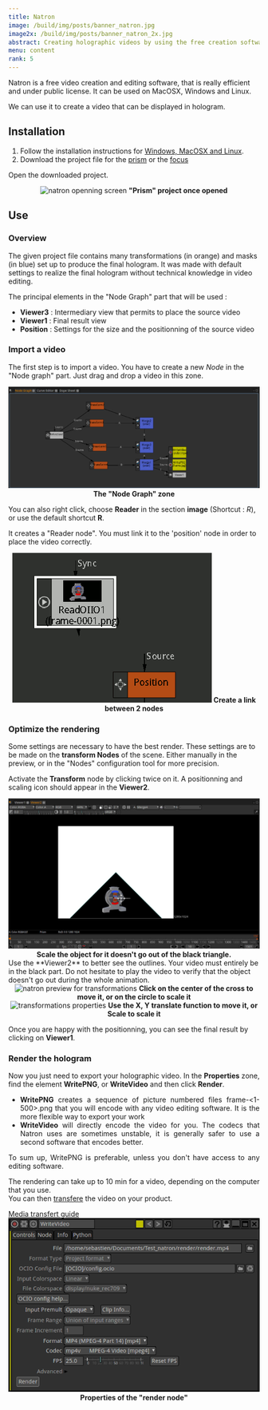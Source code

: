 ```yaml
---
title: Natron
image: /build/img/posts/banner_natron.jpg
image2x: /build/img/posts/banner_natron_2x.jpg
abstract: Creating holographic videos by using the free creation software "Natron"
menu: content
rank: 5
---
```


Natron is a free video creation and editing software, that is really efficient and under public license. It can be used on MacOSX, Windows and Linux.

We can use it to create a video that can be displayed in hologram.

## Installation

1. Follow the installation instructions for [Windows, MacOSX and Linux](http://natron.fr/download/).
2. Download the project file for the [prism](/static/files/natron_prism.zip) or the [focus](/static/files/natron_focus.zip)

Open the downloaded project.

<center>
  <img class="img-responsive" src="/static/img/posts/natron/natron_open.jpg" alt="natron openning screen">
  <span><b>"Prism" project once opened</b></span>
</center>

## Use

### Overview

The given project file contains many transformations (in orange) and masks (in blue) set up to produce the final hologram. It was made with default settings to realize the final hologram without technical knowledge in video editing.

The principal elements in the "Node Graph" part that will be used :

- **Viewer3** : Intermediary view that permits to place the source video
- **Viewer1** : Final result view
- **Position** : Settings for the size and the positionning of the source video

### Import a video
The first step is to import a video. You have to create a new *Node* in the "Node graph" part. Just drag and drop a video in this zone.

<center>
  <img class="img-responsive" src="/static/img/posts/natron/natron_node_graph.png" alt="Node graph">
  <span><b>The "Node Graph" zone</b></span>
</center>

You can also right click, choose **Reader** in the section **image** (Shortcut : *R*), or use the default shortcut **R**.

It creates a "Reader node". You must link it to the 'position' node in order to place the video correctly.

<center>
  <img class="img-responsive" src="/static/img/posts/natron/node_linking.gif" alt="reader node">
  <span><b>Create a link between 2 nodes</b></span>
</center>

### Optimize the rendering

Some settings are necessary to have the best render. These settings are to be made on the **transform Nodes** of the scene. Either manually in the preview, or in the "Nodes" configuration tool for more precision.

Activate the **Transform** node by clicking twice on it. A positionning and scaling icon should appear in the **Viewer2**.

<center>
  <img class="img-responsive" src="/static/img/posts/natron/node_resize.jpg" alt="resize a node">
  <span><b>Scale the object for it doesn't go out of the black triangle.</b></span>
</center>
Use the **Viewer2** to better see the outlines. Your video must entirely be in the black part. Do not hesitate to play the video to verify that the object doesn't go out during the whole animation.

<div class="row">
  <div class="col-md-6"><center>
    <img class="img-responsive" src="/static/img/posts/natron/move_transform.png" alt="natron preview for transformations">
    <span><b>Click on the center of the cross to move it, or on the circle to scale it</b></span>
  </center></div>
  <div class="col-md-6"><center>
    <img class="img-responsive" src="/static/img/posts/natron/transform_properties.png" alt="transformations properties">
    <span><b>Use the X, Y translate function to move it, or Scale to scale it</b></span>
  </center></div>
</div>

Once you are happy with the positionning, you can see the final result by clicking on **Viewer1**.

### Render the hologram

<div class="row">
  <div class="col-md-6" style="text-align:justify">
  <p>
    Now you just need to export your holographic video. In the <b>Properties</b> zone, find the element <b>WritePNG</b>, or <b>WriteVideo</b> and then click <b>Render</b>.
  </p>
  <ul>
    <li>
      <b>WritePNG</b> creates a sequence of picture numbered files frame-<1-500>.png that you will encode with any video editing software. It is the more flexible way to export your work
    </li>
    <li>
        <b>WriteVideo</b> will directly encode the video for you. The codecs that Natron uses are sometimes unstable, it is generally safer to use a second software that encodes better.
      </li>
  </ul>
  <p> To sum up, WritePNG is preferable, unless you don't have access to any editing software.</p>
  <p>
    The rendering can take up to 10 min for a video, depending on the computer that you use.<br>
    You can then <a href="/fr/toolbox/packaging">transfere</a> the video on your product.
  </p>
  <a class="button" href="/fr/toolbox/packaging">Media transfert guide</a>
  </div>
  <div class="col-md-6">
      <img class="img-responsive" src="/static/img/posts/natron/render_node.png" alt="render node properties">
      <center><span><b>Properties of the "render node"</b></span></center>
  </div>
</div>
